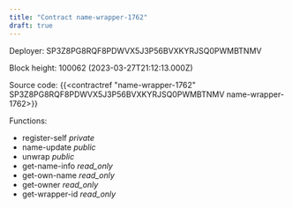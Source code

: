 ```yaml
---
title: "Contract name-wrapper-1762"
draft: true
---
```

Deployer: SP3Z8PG8RQF8PDWVX5J3P56BVXKYRJSQ0PWMBTNMV


 



Block height: 100062 (2023-03-27T21:12:13.000Z)

Source code: {{<contractref "name-wrapper-1762" SP3Z8PG8RQF8PDWVX5J3P56BVXKYRJSQ0PWMBTNMV name-wrapper-1762>}}

Functions:

* register-self _private_
* name-update _public_
* unwrap _public_
* get-name-info _read_only_
* get-own-name _read_only_
* get-owner _read_only_
* get-wrapper-id _read_only_
